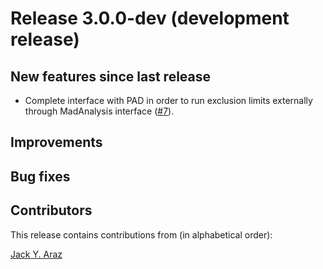 # Release 3.0.0-dev (development release)

## New features since last release
  * Complete interface with PAD in order to run exclusion limits externally
    through MadAnalysis interface ([#7](https://github.com/MadAnalysis/ma5_expert/pull/7)).

## Improvements
 
## Bug fixes
 
## Contributors

This release contains contributions from (in alphabetical order):

[Jack Y. Araz](https://github.com/jackaraz)
